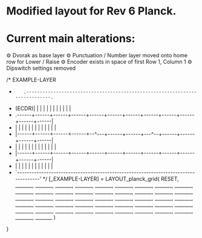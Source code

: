 # Modified layout for Rev 6 Planck.

# Current main alterations:
⚙ Dvorak as base layer
⚙ Punctuation / Number layer moved onto home row for Lower / Raise
⚙ Encoder exists in space of first Row 1, Column 1
⚙ Dipswitch settings removed


/* EXAMPLE-LAYER
 *        .----------------------------------------------------------------------------.
 *  (ECDR)|      |      |      |      |      |      |      |      |      |      |      |
 * .------+------+------+------+------+------+------+------+------+------+------+------|
 * |      |      |      |      |      |      |      |      |      |      |      |      |
 * |------+------+------+------+--^---+------+------+---^--+------+------+------+------|
 * |      |      |      |      |      |      |      |      |      |      |      |      |
 * |------+------+------+------+------+------+------+------+------+------+------+------|
 * |      |      |      |      |      |             |      |      |      |      |      |
 * `-----------------------------------------------------------------------------------'
 */
[_EXAMPLE-LAYER] = LAYOUT_planck_grid(
    RESET,   _______, _______, _______, _______, _______, _______, _______, _______,  _______, _______, _______,
    _______, _______, _______, _______, _______, _______, _______, _______, _______,  _______, _______, _______,
    _______, _______, _______, _______, _______, _______, _______, _______, _______,  _______, _______, _______,
    _______, _______, _______, _______, _______, _______, _______, _______, _______,  _______, _______, _______
)

}
